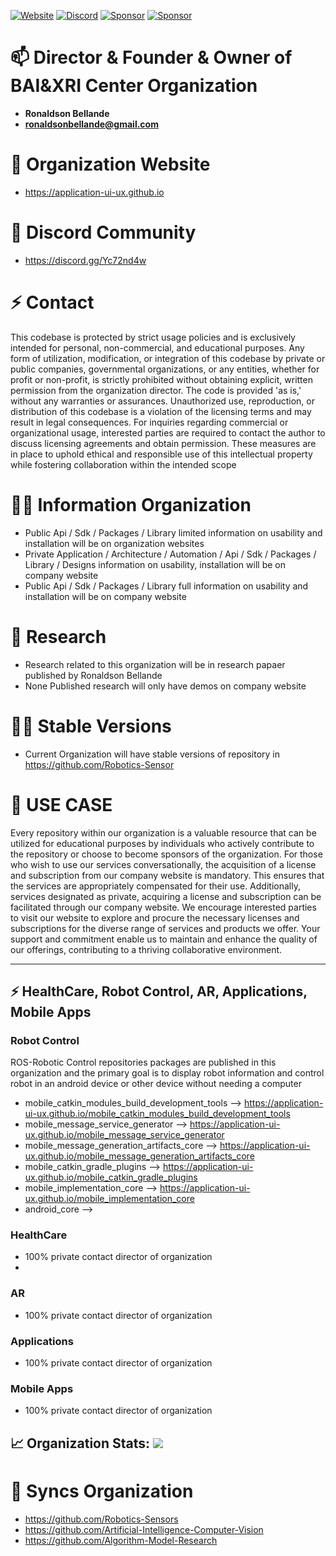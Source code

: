 [![Website](https://img.shields.io/badge/Visit%20our-Website-0099cc?style=for-the-badge)](https://https://application-ui-ux.github.io)
[![Discord](https://img.shields.io/badge/Join%20our-Discord-7289DA?logo=discord&style=for-the-badge)](https://discord.gg/9xmVPXEnSK)
[![Sponsor](https://img.shields.io/badge/Sponsor-Application%20UI%20UX%20Research-red?style=for-the-badge&logo=github)](https://github.com/sponsors/Application-UI-UX)
[![Sponsor](https://img.shields.io/badge/Linkedin-Organization-green?style=for-the-badge)](https://www.linkedin.com/company/bellande-application-ui-ux-research-innovation-center)

# 📫 Director & Founder & Owner of BAI&XRI Center Organization
- **Ronaldson Bellande**
- **ronaldsonbellande@gmail.com**

# 🧙 Organization Website
- https://application-ui-ux.github.io

# 🌱 Discord Community
- https://discord.gg/Yc72nd4w

# ⚡ Contact
This codebase is protected by strict usage policies and is exclusively intended for personal, non-commercial, and educational purposes. Any form of utilization, modification, or integration of this codebase by private or public companies, governmental organizations, or any entities, whether for profit or non-profit, is strictly prohibited without obtaining explicit, written permission from the organization director. The code is provided 'as is,' without any warranties or assurances. Unauthorized use, reproduction, or distribution of this codebase is a violation of the licensing terms and may result in legal consequences. For inquiries regarding commercial or organizational usage, interested parties are required to contact the author to discuss licensing agreements and obtain permission. These measures are in place to uphold ethical and responsible use of this intellectual property while fostering collaboration within the intended scope

# 🙋‍♀️ Information Organization
- Public Api / Sdk / Packages / Library limited information on usability and installation will be on organization websites
- Private Application / Architecture / Automation / Api / Sdk / Packages / Library / Designs information on usability, installation will be on company website
- Public Api / Sdk / Packages / Library full information on usability and installation will be on company website


# 🌈 Research
- Research related to this organization will be in research papaer published by Ronaldson Bellande
- None Published research will only have demos on company website


# 👩‍💻 Stable Versions
- Current Organization will have stable versions of repository in https://github.com/Robotics-Sensor


# 💼 USE CASE
Every repository within our organization is a valuable resource that can be utilized for educational purposes by individuals who actively contribute to the repository or choose to become sponsors of the organization. For those who wish to use our services conversationally, the acquisition of a license and subscription from our company website is mandatory. This ensures that the services are appropriately compensated for their use. Additionally, services designated as private, acquiring a license and subscription can be facilitated through our company website. We encourage interested parties to visit our website to explore and procure the necessary licenses and subscriptions for the diverse range of services and products we offer. Your support and commitment enable us to maintain and enhance the quality of our offerings, contributing to a thriving collaborative environment.

--------------------------------------------------------------------------------------------------------
  
## ⚡ HealthCare, Robot Control, AR, Applications, Mobile Apps


### Robot Control

ROS-Robotic Control repositories packages are published in this organization and the primary goal is to display robot information and control robot in an android device or other device without needing a computer

- mobile_catkin_modules_build_development_tools  -->  https://application-ui-ux.github.io/mobile_catkin_modules_build_development_tools
- mobile_message_service_generator  -->  https://application-ui-ux.github.io/mobile_message_service_generator
- mobile_message_generation_artifacts_core  -->  https://application-ui-ux.github.io/mobile_message_generation_artifacts_core
- mobile_catkin_gradle_plugins  -->  https://application-ui-ux.github.io/mobile_catkin_gradle_plugins
- mobile_implementation_core --> https://application-ui-ux.github.io/mobile_implementation_core
- android_core -->


### HealthCare
- 100% private contact director of organization
- 
### AR
- 100% private contact director of organization

### Applications
- 100% private contact director of organization

### Mobile Apps
- 100% private contact director of organization

## 📈 Organization Stats: <a href="https://github.com/Application-UI-UX"> <img src="https://komarev.com/ghpvc/?username=Application-UI-UX&label=Profile+Views&color=2e8b57&style=flat" /></a>



# 🍿 Syncs Organization 

- https://github.com/Robotics-Sensors
- https://github.com/Artificial-Intelligence-Computer-Vision
- https://github.com/Algorithm-Model-Research
